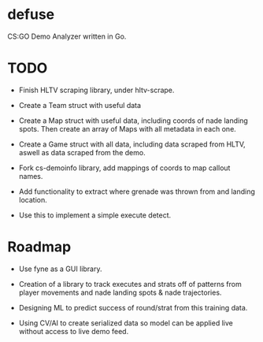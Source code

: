 # defuse

CS:GO Demo Analyzer written in Go.



# TODO

- Finish HLTV scraping library, under hltv-scrape.

- Create a Team struct with useful data

- Create a Map struct with useful data, including coords of nade landing spots. Then create an array of Maps with all metadata in each one.

- Create a Game struct with all data, including data scraped from HLTV, aswell as data scraped from the demo.

- Fork cs-demoinfo library, add mappings of coords to map callout names.

- Add functionality to extract where grenade was thrown from and landing location.

- Use this to implement a simple execute detect.




# Roadmap

- Use fyne as a GUI library.


- Creation of a library to track executes and strats off of patterns from player movements and nade landing spots & nade trajectories.

- Designing ML to predict success of round/strat from this training data.

- Using CV/AI to create serialized data so model can be applied live without access to live demo feed.

